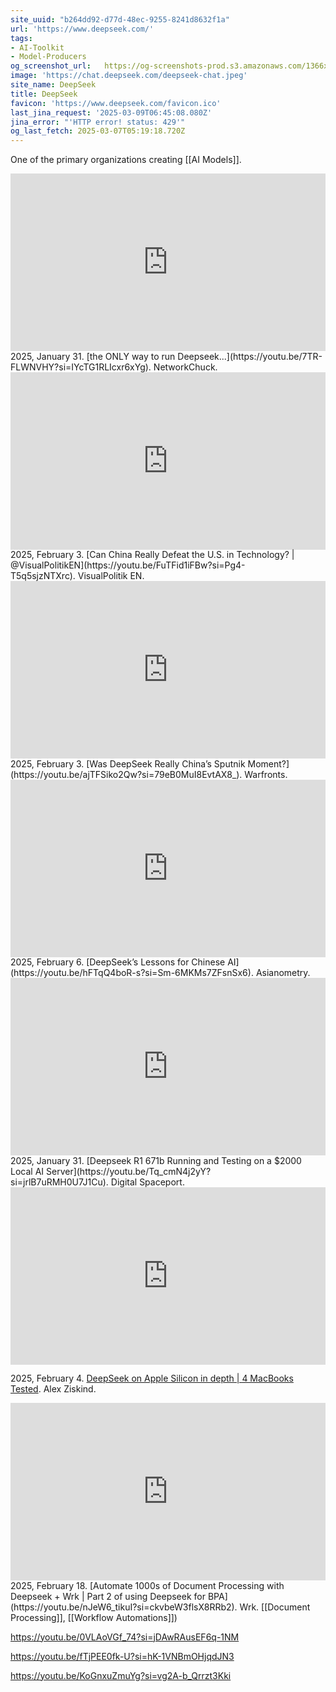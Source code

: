 ```yaml
---
site_uuid: "b264dd92-d77d-48ec-9255-8241d8632f1a"
url: 'https://www.deepseek.com/'
tags:
- AI-Toolkit
- Model-Producers
og_screenshot_url:   https://og-screenshots-prod.s3.amazonaws.com/1366x768/80/false/bd62c0962c92f5aec74eaff6566de1dc28669b3f91cc035284cf3410ba19947e.jpeg
image: 'https://chat.deepseek.com/deepseek-chat.jpeg'
site_name: DeepSeek
title: DeepSeek
favicon: 'https://www.deepseek.com/favicon.ico'
last_jina_request: '2025-03-09T06:45:08.080Z'
jina_error: "'HTTP error! status: 429'"
og_last_fetch: 2025-03-07T05:19:18.720Z
---
```

One of the primary organizations creating [[AI Models]].
<iframe 
  style="aspect-ratio:16/9;width:100%;height:auto" 
  src="https://www.youtube.com/embed/7TR-FLWNVHY?si=IYcTG1RLIcxr6xYg" 
  title="YouTube video player" 
  frameborder="0" 
  allow="accelerometer; autoplay; clipboard-write; encrypted-media; gyroscope; picture-in-picture; web-share" 
  referrerpolicy="strict-origin-when-cross-origin" 
  allowfullscreen
></iframe>
2025, January 31. [the ONLY way to run Deepseek...](https://youtu.be/7TR-FLWNVHY?si=IYcTG1RLIcxr6xYg). NetworkChuck.

<iframe 
  style="aspect-ratio:16/9;width:100%;height:auto" 
  src="https://www.youtube.com/embed/FuTFid1iFBw?si=Pg4-T5q5sjzNTXrc" 
  title="YouTube video player" 
  frameborder="0" 
  allow="accelerometer; autoplay; clipboard-write; encrypted-media; gyroscope; picture-in-picture; web-share" 
  referrerpolicy="strict-origin-when-cross-origin" 
  allowfullscreen
></iframe>
2025, February 3. [Can China Really Defeat the U.S. in Technology? | @VisualPolitikEN](https://youtu.be/FuTFid1iFBw?si=Pg4-T5q5sjzNTXrc). VisualPolitik EN.

<iframe 
  style="aspect-ratio:16/9;width:100%;height:auto" 
  src="https://www.youtube.com/embed/ajTFSiko2Qw?si=79eB0MuI8EvtAX8_" 
  title="YouTube video player" 
  frameborder="0" 
  allow="accelerometer; autoplay; clipboard-write; encrypted-media; gyroscope; picture-in-picture; web-share" 
  referrerpolicy="strict-origin-when-cross-origin" 
  allowfullscreen
></iframe>
2025, February 3. [Was DeepSeek Really China’s Sputnik Moment?](https://youtu.be/ajTFSiko2Qw?si=79eB0MuI8EvtAX8_). Warfronts.

<iframe 
  style="aspect-ratio:16/9;width:100%;height:auto" 
  src="https://www.youtube.com/embed/hFTqQ4boR-s?si=Sm-6MKMs7ZFsnSx6" 
  title="YouTube video player" 
  frameborder="0" 
  allow="accelerometer; autoplay; clipboard-write; encrypted-media; gyroscope; picture-in-picture; web-share" 
  referrerpolicy="strict-origin-when-cross-origin" 
  allowfullscreen
></iframe>
2025, February 6. [DeepSeek’s Lessons for Chinese AI](https://youtu.be/hFTqQ4boR-s?si=Sm-6MKMs7ZFsnSx6). Asianometry.

<iframe 
  style="aspect-ratio:16/9;width:100%;height:auto" 
  src="https://www.youtube.com/embed/Tq_cmN4j2yY?si=jrlB7uRMH0U7J1Cu" 
  title="YouTube video player" 
  frameborder="0" 
  allow="accelerometer; autoplay; clipboard-write; encrypted-media; gyroscope; picture-in-picture; web-share" 
  referrerpolicy="strict-origin-when-cross-origin" 
  allowfullscreen
></iframe>
2025, January 31. [Deepseek R1 671b Running and Testing on a $2000 Local AI Server](https://youtu.be/Tq_cmN4j2yY?si=jrlB7uRMH0U7J1Cu). Digital Spaceport.
<iframe 
  style="aspect-ratio:16/9;width:100%;height:auto" 
  src="https://www.youtube.com/embed/jdgy9YUSv0s?si=OlU9SN_1f4Fl3Ivg" 
  title="YouTube video player" 
  frameborder="0" 
  allow="accelerometer; autoplay; clipboard-write; encrypted-media; gyroscope; picture-in-picture; web-share" 
  referrerpolicy="strict-origin-when-cross-origin" 
  allowfullscreen
></iframe>

2025, February 4. [DeepSeek on Apple Silicon in depth | 4 MacBooks Tested](https://youtu.be/jdgy9YUSv0s?si=OlU9SN_1f4Fl3Ivg). Alex Ziskind.

<iframe 
  style="aspect-ratio:16/9;width:100%;height:auto" 
  src="https://www.youtube.com/embed/nJeW6_tikuI?si=ckvbeW3flsX8RRb2" 
  title="YouTube video player" 
  frameborder="0" 
  allow="accelerometer; autoplay; clipboard-write; encrypted-media; gyroscope; picture-in-picture; web-share" 
  referrerpolicy="strict-origin-when-cross-origin" 
  allowfullscreen
></iframe>
2025, February 18. [Automate 1000s of Document Processing with Deepseek + Wrk | Part 2 of using Deepseek for BPA](https://youtu.be/nJeW6_tikuI?si=ckvbeW3flsX8RRb2). Wrk. [[Document Processing]], [[Workflow Automations]])

https://youtu.be/0VLAoVGf_74?si=jDAwRAusEF6q-1NM

https://youtu.be/fTjPEE0fk-U?si=hK-1VNBmOHjqdJN3

https://youtu.be/KoGnxuZmuYg?si=vg2A-b_Qrrzt3Kki
